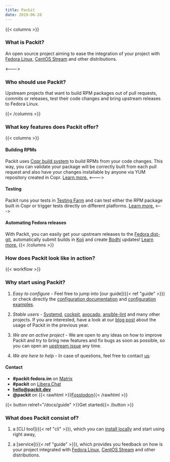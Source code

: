 ```yaml
---
title: Packit
date: 2019-06-28
---
```


{{< columns >}}

### What is Packit?

An open source project aiming to ease the integration of your project with [Fedora Linux](https://getfedora.org),
[CentOS Stream](https://www.centos.org/centos-stream/)
and other distributions.

<--->

### Who should use Packit?

Upstream projects that want to build RPM packages out of pull requests, commits or releases, test their code changes
and bring upstream releases to Fedora Linux.

{{< /columns >}}

### What key features does Packit offer?

{{< columns >}}

#### Building RPMs

Packit uses [Copr build system](https://copr.fedorainfracloud.org/) to build RPMs from your code changes. This way,
you can validate your package will be correctly built from each pull request and also have your changes installable by anyone
via YUM repository created in Copr.
[Learn more.](/docs/configuration/upstream/copr_build/)
<--->

#### Testing

Packit runs your tests in [Testing Farm](https://docs.testing-farm.io/general/0.1/index.html) and can test either the RPM package built in Copr or
trigger tests directly on different platforms. [Learn more.](https://packit.dev/docs/testing-farm/)
<--->

#### Automating Fedora releases

With Packit, you can easily
get your upstream releases to the [Fedora dist-git](https://src.fedoraproject.org), automatically submit builds in [Koji](https://koji.fedoraproject.org/koji/)
and create [Bodhi](https://bodhi.fedoraproject.org) updates! [Learn more.](/docs/fedora-releases-guide)
{{< /columns >}}

### How does Packit look like in action?

{{< workflow >}}

### Why start using Packit?

1. _Easy to configure_ - Feel free to jump into [our guide]({{< ref "guide" >}}) or check
   directly the [configuration documentation](/docs/configuration) and [configuration examples](/docs/configuration/examples).

2. _Stable users_ - [Systemd](https://github.com/systemd/systemd/blob/45cab6e3c1d542d66c293a3a722c08412386f335/.packit.yml),
   [cockpit](https://github.com/cockpit-project/cockpit/blob/b0398fafe302b7c453db0e10a49f9d70e37727e2/packit.yaml),
   [avocado](https://github.com/avocado-framework/avocado/blob/73fd7259d6e87aad218ed87e5ccd4212c4a5042c/.packit.yml),
   [ansible-lint](https://github.com/ansible-community/ansible-lint/blob/0903650292b6dd057daec27aa6d9f2523cc9afdc/.packit.yaml)
   and many other projects. If you are interested, have a look at our [blog post](/posts/2021-in-numbers/) about the usage
   of Packit in the previous year.

3. _We are an active project_ - We are open to any ideas on how to improve Packit and try to bring new features
   and fix bugs as soon as possible, so you can open an [upstream issue](https://github.com/packit/packit-service/issues/new)
   any time.

4. _We are here to help_ - In case of questions, feel free to contact
   [us](https://github.com/orgs/packit/people):

#### Contact

- **#packit:fedora.im** on [Matrix](https://matrix.org/)
- **#packit** on [Libera.Chat](https://libera.chat/)
- **hello@packit.dev**
- **@packit** on {{< rawhtml >}}<a rel="me" href="https://fosstodon.org/@packit">Fosstodon</a>{{< /rawhtml >}}

{{< button relref="/docs/guide" >}}Get started{{< /button >}}

### What does Packit consist of?

1. a [CLI tool]({{< ref "cli" >}}), which you can
   [install locally](/docs/guide/#have-packit-tooling-installed-locally)
   and start using right away,

2. a [service]({{< ref "guide" >}}), which provides you feedback
   on how is your project integrated with [Fedora Linux](https://getfedora.org), [CentOS Stream](https://www.centos.org/centos-stream/)
   and other distributions.
